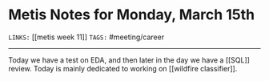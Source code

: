 # Metis Notes for Monday, March 15th
`LINKS:` [[metis week 11]]
`TAGS:` #meeting/career

---
Today we have a test on EDA, and then later in the day we have a [[SQL]] review. Today is mainly dedicated to working on [[wildfire classifier]].